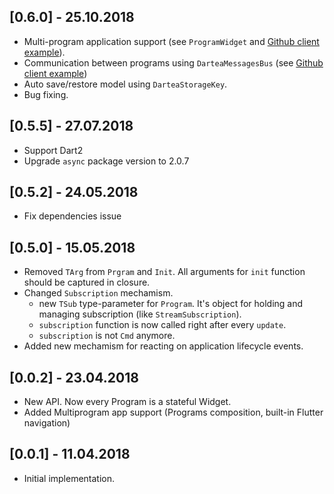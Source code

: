 ## [0.6.0] - 25.10.2018
* Multi-program application support (see `ProgramWidget` and [Github client example](examples/github_client)).
* Communication between programs using `DarteaMessagesBus` (see [Github client example](examples/github_client))
* Auto save/restore model using `DarteaStorageKey`.
* Bug fixing.

## [0.5.5] - 27.07.2018
* Support Dart2
* Upgrade `async` package version to 2.0.7

## [0.5.2] - 24.05.2018
* Fix dependencies issue

## [0.5.0] - 15.05.2018
* Removed `TArg` from `Prgram` and `Init`. All arguments for `init` function should be captured in closure.
* Changed `Subscription` mechamism.
    - new `TSub` type-parameter for `Program`. It's object for holding and managing subscription (like `StreamSubscription`).
    - `subscription` function is now called right after every `update`.
    - `subscription` is not `Cmd` anymore.
* Added new mechamism for reacting on application lifecycle events.

## [0.0.2] - 23.04.2018

* New API. Now every Program is a stateful Widget.
* Added Multiprogram app support (Programs composition, built-in Flutter navigation)


## [0.0.1] - 11.04.2018

* Initial implementation.
